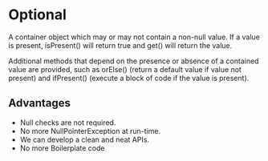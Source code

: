 # Optional
A container object which may or may not contain a non-null value. If a value is present, isPresent() will return true and get() will return the value.

Additional methods that depend on the presence or absence of a contained value are provided, such as orElse() (return a default value if value not present) and ifPresent() (execute a block of code if the value is present). 

## Advantages

- Null checks are not required.
- No more NullPointerException at run-time.
- We can develop a clean and neat APIs.
- No more Boilerplate code
